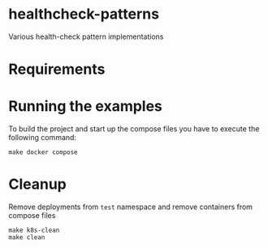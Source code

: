 # healthcheck-patterns
Various health-check pattern implementations

# Requirements


# Running the examples
To build the project and start up the compose files you have to execute the following command:
```
make docker compose
```


# Cleanup
Remove deployments from `test` namespace and remove containers from compose files
```
make k8s-clean
make clean
```